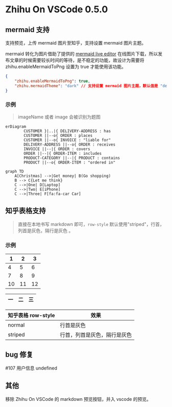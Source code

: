 # Zhihu On VSCode 0.5.0

## mermaid 支持

支持预览，上传 mermaid 图片至知乎，支持设置 mermaid 图片主题。

mermaid 转化为图片借助了提供的 [mermaid live editor](https://mermaid.live/edit) 在线图片下载，所以发布文章的时候需要较长时间的等待，是不稳定的功能，故设计为需要将 zhihu.enableMermaidToPng 设置为 true 才能使用该功能。

```json
{
    "zhihu.enableMermaidToPng": true,
    "zhihu.mermaidTheme": "dark" // 支持设置 mermaid 图片主题，默认值是 "default"
}
```

### 示例

> imageName 或者 image 会被识别为题图

```mermaid {imageName="这是一张mermaid图         "}
erDiagram
        CUSTOMER }|..|{ DELIVERY-ADDRESS : has
        CUSTOMER ||--o{ ORDER : places
        CUSTOMER ||--o{ INVOICE : "liable for"
        DELIVERY-ADDRESS ||--o{ ORDER : receives
        INVOICE ||--|{ ORDER : covers
        ORDER ||--|{ ORDER-ITEM : includes
        PRODUCT-CATEGORY ||--|{ PRODUCT : contains
        PRODUCT ||--o{ ORDER-ITEM : "ordered in"
```

```mermaid {image="graph"}
graph TD
    A[Christmas] -->|Get money| B(Go shopping)
    B --> C{Let me think}
    C -->|One| D[Laptop]
    C -->|Two| E[iPhone]
    C -->|Three| F[fa:fa-car Car]
```

## 知乎表格支持

> 直接在本地书写 markdown 即可，`row-style` 默认使用"striped"，行首，列首是灰色，隔行是灰色 。

### 示例

| 1   | 2   | 3   |
| --- | --- | --- |
| 4   | 5   | 6   |
| 7   | 8   | 9   |
| 10  | 11  | 12  |

| 一  | 二  | 三  |
| --- | --- | --- |

| 知乎表格 row-style | 效果|
| --- | --- |
| normal | 行首是灰色|
| striped | 行首，列首是灰色，隔行是灰色 |


## bug 修复

#107 用户信息 undefined

## 其他

移除 Zhihu On VSCode 的 markdown 预览按钮，并入 vscode 的预览。
